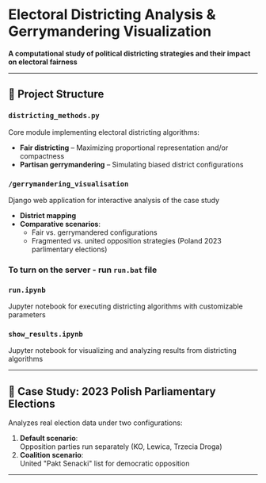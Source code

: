 # Electoral Districting Analysis & Gerrymandering Visualization  
**A computational study of political districting strategies and their impact on electoral fairness**  

---

## 📁 Project Structure

### `districting_methods.py`  
Core module implementing electoral districting algorithms:
- **Fair districting** – Maximizing proportional representation and/or compactness
- **Partisan gerrymandering** – Simulating biased district configurations

### `/gerrymandering_visualisation`  
Django web application for interactive analysis of the case study
- **District mapping**
- **Comparative scenarios**:
  - Fair vs. gerrymandered configurations
  - Fragmented vs. united opposition strategies (Poland 2023 parlimentary elections)

### To turn on the server - run `run.bat` file

### `run.ipynb`  
Jupyter notebook for executing districting algorithms with customizable parameters

### `show_results.ipynb`
Jupyter notebook for visualizing and analyzing results from districting algorithms

---

## 📌 Case Study: 2023 Polish Parliamentary Elections
Analyzes real election data under two configurations:
1. **Default scenario**:  
   Opposition parties run separately (KO, Lewica, Trzecia Droga)
2. **Coalition scenario**:  
   United "Pakt Senacki" list for democratic opposition

---